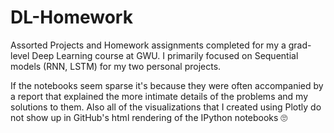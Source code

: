# DL-Homework

Assorted Projects and Homework assignments completed for my a grad-level Deep Learning course at GWU. I primarily focused on Sequential models (RNN, LSTM) for my two personal projects. 

If the notebooks seem sparse it's because they were often accompanied by a report that explained the more intimate details of the problems and my solutions to them. Also all of the visualizations that I created using Plotly do not show up in GitHub's html rendering of the IPython notebooks 🙄
